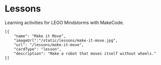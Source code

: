 # Lessons

Learning activities for LEGO Mindstorms with MakeCode.

```codecard
[{
    "name": "Make it Move",
    "imageUrl":"/static/lessons/make-it-move.jpg",
    "url": "/lessons/make-it-move",
    "cardType": "lesson",
    "description": "Make a robot that moves itself without wheels."
}]
```